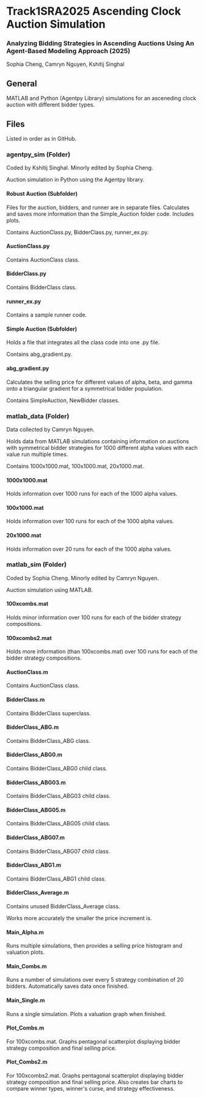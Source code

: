 # Track1SRA2025 Ascending Clock Auction Simulation
### Analyzing Bidding Strategies in Ascending Auctions Using An Agent-Based Modeling Approach (2025)
Sophia Cheng, Camryn Nguyen, Kshitij Singhal

## General
MATLAB and Python (Agentpy Library) simulations for an asceneding clock auction with different bidder types.


## Files
Listed in order as in GitHub.

### agentpy_sim (Folder)
Coded by Kshitij Singhal. Minorly edited by Sophia Cheng.

Auction simulation in Python using the Agentpy library.

#### Robust Auction (Subfolder)
Files for the auction, bidders, and runner are in separate files. Calculates and saves more information than the Simple_Auction folder code. Includes plots.

Contains AuctionClass.py, BidderClass.py, runner_ex.py.

#### AuctionClass.py
Contains AuctionClass class.

#### BidderClass.py
Contains BidderClass class.

#### runner_ex.py
Contains a sample runner code.

#### Simple Auction (Subfolder)
Holds a file that integrates all the class code into one .py file.

Contains abg_gradient.py.

#### abg_gradient.py
Calculates the selling price for different values of alpha, beta, and gamma onto a triangular gradient for a symmetrical bidder population.

Contains SimpleAuction, NewBidder classes.


### matlab_data (Folder)
Data collected by Camryn Nguyen.

Holds data from MATLAB simulations containing information on auctions with symmetrical bidder strategies for 1000 different alpha values with each value run multiple times.

Contains 1000x1000.mat, 100x1000.mat, 20x1000.mat.

#### 1000x1000.mat
Holds information over 1000 runs for each of the 1000 alpha values.

#### 100x1000.mat
Holds information over 100 runs for each of the 1000 alpha values.

#### 20x1000.mat
Holds information over 20 runs for each of the 1000 alpha values.


### matlab_sim (Folder)
Coded by Sophia Cheng. Minorly edited by Camryn Nguyen.

Auction simulation using MATLAB.

#### 100xcombs.mat
Holds minor information over 100 runs for each of the bidder strategy compositions.

#### 100xcombs2.mat
Holds more information (than 100xcombs.mat) over 100 runs for each of the bidder strategy compositions. 

#### AuctionClass.m
Contains AuctionClass class.

#### BidderClass.m
Contains BidderClass superclass.

#### BidderClass_ABG.m
Contains BidderClass_ABG class.

#### BidderClass_ABG0.m
Contains BidderClass_ABG0 child class.

#### BidderClass_ABG03.m
Contains BidderClass_ABG03 child class.

#### BidderClass_ABG05.m
Contains BidderClass_ABG05 child class.

#### BidderClass_ABG07.m
Contains BidderClass_ABG07 child class.

#### BidderClass_ABG1.m
Contains BidderClass_ABG1 child class.

#### BidderClass_Average.m
Contains unused BidderClass_Average class.

Works more accurately the smaller the price increment is.

#### Main_Alpha.m
Runs multiple simulations, then provides a selling price histogram and valuation plots.

#### Main_Combs.m
Runs a number of simulations over every 5 strategy combination of 20 bidders. Automatically saves data once finished.

#### Main_Single.m
Runs a single simulation. Plots a valuation graph when finished.

#### Plot_Combs.m
For 100xcombs.mat. Graphs pentagonal scatterplot displaying bidder strategy composition and final selling price.

#### Plot_Combs2.m
For 100xcombs2.mat. Graphs pentagonal scatterplot displaying bidder strategy composition and final selling price. Also creates bar charts to compare winner types, winner's curse, and strategy effectiveness.
